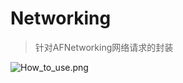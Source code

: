 # Networking

> 针对AFNetworking网络请求的封装

![How_to_use.png](http://images0.cnblogs.com/blog2015/607542/201506/112241198638511.png)

